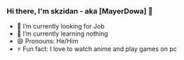### Hi there, I'm skzidan - aka [MayerDowa] 👋 

- 🔭 I’m currently looking for Job 
- 🌱 I’m currently learning nothing
- 😄 Pronouns: He/Him
- ⚡ Fun fact: I love to watch anime and play games on pc

<!--
**skzidan/skzidan** is a ✨ _special_ ✨ repository because its `README.md` (this file) appears on your GitHub profile.

